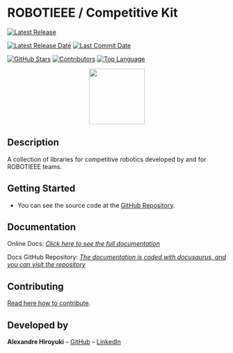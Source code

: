 # ROBOTIEEE / Competitive Kit

[![Latest Release](https://img.shields.io/github/v/release/robotieee/compkit)](https://github.com/robotieee/compkit)
<!-- [![PlatformIO Registry](https://badges.registry.platformio.org/packages/alexandrehiroyuki/library/DataTome.svg)](https://registry.platformio.org/libraries/robotieee/compkit) -->
[![Latest Release Date](https://img.shields.io/github/release-date/robotieee/compkit)](https://github.com/robotieee/compkit/releases)
[![Last Commit Date](https://img.shields.io/github/last-commit/robotieee/compkit)](https://github.com/robotieee/compkit/commits/master)

[![GitHub Stars](https://img.shields.io/github/stars/robotieee/compkit?style=flat&color=yellow)](https://github.com/robotieee/compkit/stargazers)
[![Contributors](https://img.shields.io/github/contributors-anon/robotieee/compkit)](https://github.com/robotieee/compkit/graphs/contributors)
[![Top Language](https://img.shields.io/github/languages/top/robotieee/compkit)](https://github.com/robotieee/compkit)

<p align="center">
<img src="https://raw.githubusercontent.com/robotieee/compkit/main/docs/icon.png" width="128" height="128" />
</p>

## Description

A collection of libraries for competitive robotics developed by and for ROBOTIEEE teams.

## Getting Started

<!-- - This library is listed in the official [Arduino Library Manager](https://www.arduino.cc/reference/en/libraries/datatome/).
- _**—Recommended Platform—**_ Use the [PlatformIO Registry](https://registry.platformio.org/libraries/robotieee/compkit) to install the library! -->
- You can see the source code at the [GitHub Repository](https://github.com/robotieee/compkit).

## Documentation

Online Docs: _[Click here to see the full documentation](https://robotieee.github.io/compkit_docs/)_

Docs GitHub Repository: _[The documentation is coded with docusaurus, and you can visit the repository](https://github.com/robotieee/compkit_docs)_

## Contributing

[Read here how to contribute](https://github.com/robotieee/compkit/blob/master/CONTRIBUTING.md).

## Developed by

**Alexandre Hiroyuki** – [GitHub](https://github.com/AlexandreHiroyuki) – [LinkedIn](https://www.linkedin.com/in/alexandre-hiroyuki-yamauchi-7137241a6/)
